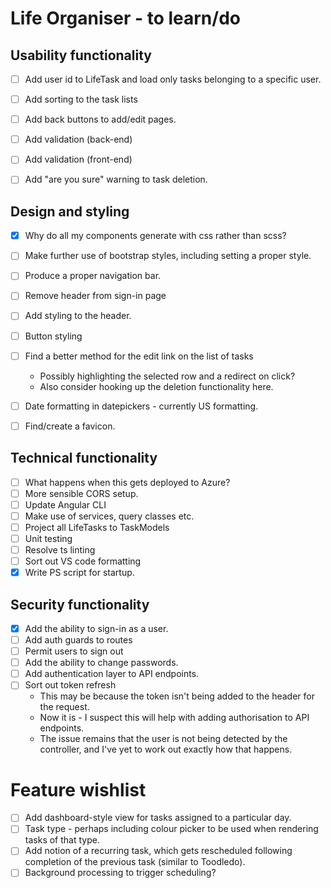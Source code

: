 # Life Organiser - to learn/do

## Usability functionality

- [ ] Add user id to LifeTask and load only tasks belonging to a specific user.
- [ ] Add sorting to the task lists
- [ ] Add back buttons to add/edit pages.
- [ ] Add validation (back-end)
- [ ] Add validation (front-end)
- [ ] Add "are you sure" warning to task deletion.


## Design and styling

- [X] Why do all my components generate with css rather than scss?
- [ ] Make further use of bootstrap styles, including setting a proper style.
- [ ] Produce a proper navigation bar.
- [ ] Remove header from sign-in page
- [ ] Add styling to the header.
- [ ] Button styling
- [ ] Find a better method for the edit link on the list of tasks 
	- Possibly highlighting the selected row and a redirect on click?
	- Also consider hooking up the deletion functionality here.
- [ ] Date formatting in datepickers - currently US formatting.
- [ ] Find/create a favicon.


## Technical functionality

- [ ] What happens when this gets deployed to Azure?
- [ ] More sensible CORS setup.
- [ ] Update Angular CLI
- [ ] Make use of services, query classes etc.
- [ ] Project all LifeTasks to TaskModels
- [ ] Unit testing
- [ ] Resolve ts linting
- [ ] Sort out VS code formatting
- [X] Write PS script for startup.

## Security functionality

- [X] Add the ability to sign-in as a user.
- [ ] Add auth guards to routes
- [ ] Permit users to sign out
- [ ] Add the ability to change passwords.
- [ ] Add authentication layer to API endpoints.
- [ ] Sort out token refresh
	- This may be because the token isn't being added to the header for the request.
	- Now it is - I suspect this will help with adding authorisation to API endpoints.
	- The issue remains that the user is not being detected by the controller, and I've yet to work out exactly how that happens.

# Feature wishlist

- [ ] Add dashboard-style view for tasks assigned to a particular day.
- [ ] Task type - perhaps including colour picker to be used when rendering tasks of that type.
- [ ] Add notion of a recurring task, which gets rescheduled following completion of the previous task (similar to Toodledo).
- [ ] Background processing to trigger scheduling?
